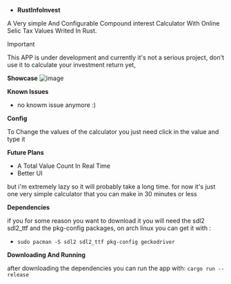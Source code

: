 - **RustInfoInvest**
  
A Very simple And Configurable Compound interest Calculator With Online Selic Tax Values Writed In Rust. 

> [!IMPORTANT]
> This APP is under development and currently it's not a serious project, don't use it to calculate your investment return yet,

**Showcase**
![image](https://github.com/user-attachments/assets/5d36cd9e-afc0-4cf9-b923-471360338331)


**Known Issues**
- no knowm issue anymore :)


**Config**

To Change the values of the calculator you just need click in the value and type it


**Future Plans**
- A Total Value Count In Real Time
- Better UI

but i'm extremely lazy so it will probably take a long time. for now it's just one very simple calculator that you can make in 30 minutes or less


**Dependencies**

if you for some reason you want to download it you will need the sdl2 sdl2_ttf and the pkg-config packages, on arch linux you can get it with : 
- ```sudo pacman -S sdl2 sdl2_ttf pkg-config geckodriver```


**Downloading And Running**

after downloading the dependencies you can run the app with: ```cargo run --release```
